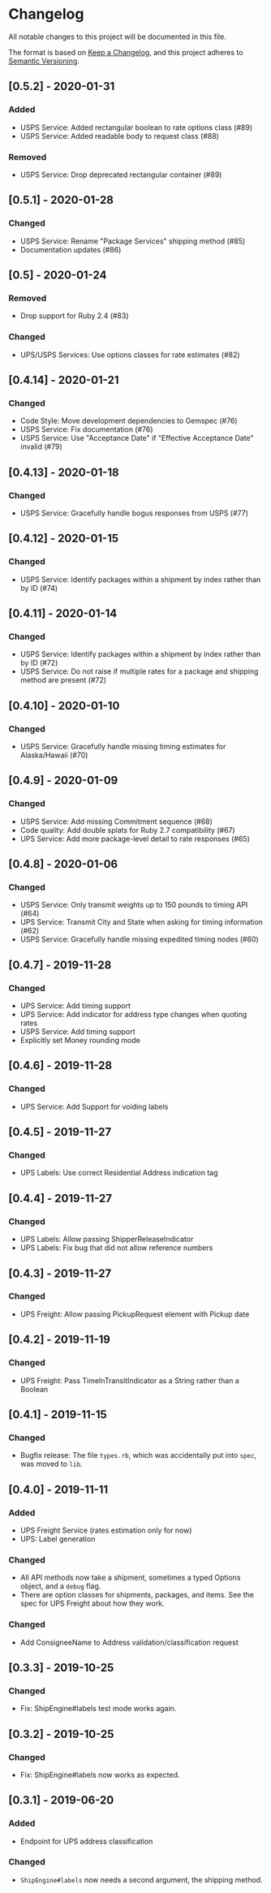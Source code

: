 # Changelog
All notable changes to this project will be documented in this file.

The format is based on [Keep a Changelog](https://keepachangelog.com/en/1.0.0/),
and this project adheres to [Semantic Versioning](https://semver.org/spec/v2.0.0.html).

## [0.5.2] - 2020-01-31

### Added
- USPS Service: Added rectangular boolean to rate options class (#89)
- USPS Service: Added readable body to request class (#88)

### Removed
- USPS Service: Drop deprecated rectangular container (#89)

## [0.5.1] - 2020-01-28

### Changed
- USPS Service: Rename "Package Services" shipping method (#85)
- Documentation updates (#86) 

## [0.5] - 2020-01-24

### Removed
- Drop support for Ruby 2.4 (#83)

### Changed
- UPS/USPS Services: Use options classes for rate estimates (#82)

## [0.4.14] - 2020-01-21

### Changed
- Code Style: Move development dependencies to Gemspec (#76)
- USPS Service: Fix documentation (#76)
- USPS Service: Use "Acceptance Date" if "Effective Acceptance Date" invalid (#79)

## [0.4.13] - 2020-01-18

### Changed
- USPS Service: Gracefully handle bogus responses from USPS (#77)

## [0.4.12] - 2020-01-15

### Changed
- USPS Service: Identify packages within a shipment by index rather than by ID (#74)

## [0.4.11] - 2020-01-14

### Changed
- USPS Service: Identify packages within a shipment by index rather than by ID (#72)
- USPS Service: Do not raise if multiple rates for a package and shipping method are present (#72)

## [0.4.10] - 2020-01-10

### Changed
- USPS Service: Gracefully handle missing timing estimates for Alaska/Hawaii (#70)

## [0.4.9] - 2020-01-09

### Changed
- USPS Service: Add missing Commitment sequence (#68)
- Code quality: Add double splats for Ruby 2.7 compatibility (#67)
- UPS Service: Add more package-level detail to rate responses (#65)

## [0.4.8] - 2020-01-06

### Changed
- USPS Service: Only transmit weights up to 150 pounds to timing API (#64)
- UPS Service: Transmit City and State when asking for timing information (#62)
- USPS Service: Gracefully handle missing expedited timing nodes (#60)

## [0.4.7] - 2019-11-28

### Changed
- UPS Service: Add timing support
- UPS Service: Add indicator for address type changes when quoting rates
- USPS Service: Add timing support
- Explicitly set Money rounding mode

## [0.4.6] - 2019-11-28

### Changed
- UPS Service: Add Support for voiding labels

## [0.4.5] - 2019-11-27

### Changed
- UPS Labels: Use correct Residential Address indication tag

## [0.4.4] - 2019-11-27

### Changed
- UPS Labels: Allow passing ShipperReleaseIndicator
- UPS Labels: Fix bug that did not allow reference numbers

## [0.4.3] - 2019-11-27

### Changed
- UPS Freight: Allow passing PickupRequest element with Pickup date

## [0.4.2] - 2019-11-19

### Changed
- UPS Freight: Pass TimeInTransitIndicator as a String rather than a Boolean

## [0.4.1] - 2019-11-15

### Changed
- Bugfix release: The file `types.rb`, which was accidentally put into `spec`, was moved to `lib`.

## [0.4.0] - 2019-11-11

### Added
- UPS Freight Service (rates estimation only for now)
- UPS: Label generation

### Changed

- All API methods now take a shipment, sometimes a typed Options object, and a `debug` flag.
- There are option classes for shipments, packages, and items. See the spec for UPS Freight about how they work.

### Changed
- Add ConsigneeName to Address validation/classification request

## [0.3.3] - 2019-10-25

### Changed
- Fix: ShipEngine#labels test mode works again.

## [0.3.2] - 2019-10-25

### Changed
- Fix: ShipEngine#labels now works as expected.

## [0.3.1] - 2019-06-20
### Added
- Endpoint for UPS address classification

### Changed
- `ShipEngine#labels` now needs a second argument, the shipping method.
